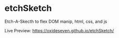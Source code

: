# etchSketch
Etch-A-Skecth to flex DOM manip, html, css, and js

Live Preview: https://oxideseven.github.io/etchSketch/
